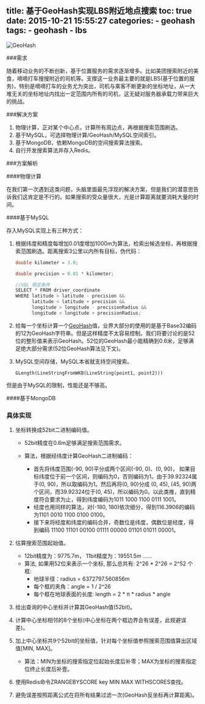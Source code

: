title: 基于GeoHash实现LBS附近地点搜索
toc: true
date: 2015-10-21 15:55:27
categories:
    - geohash
tags:
    - geohash
    - lbs
---

![GeoHash](/img/geohash.png)

###需求

随着移动业务的不断创新，基于位置服务的需求逐渐增多。比如美团搜索附近的美食，嘀嘀打车搜搜附近的司机等。支撑这一业务最主要的就是LBS(基于位置的服务)，特别是嘀嘀打车的业务尤为突出，司机与乘客不断更新的坐标地址，从一大堆无关的坐标地址内找出一定范围内所有的司机，这无疑对服务器承载力带来巨大的挑战。

###解决方案

1. 物理计算，正对某个中心点，计算所有周边点，再根据搜索范围刷选。
2. 基于MySQL，可选择物理计算/GeoHash/MySQL空间索引。
3. 基于MongoDB，依赖MongoDB的空间搜索算法搜索。
4. 自行开发搜索算法并存入Redis。

###方案解析

####物理计算

在我们第一次遇到这类问题，头脑里面最先浮现的解决方案，但是我们的潜意思告诉我们这肯定是不行的。如果搜索的受众量很大，光是计算距离就要消耗大量的时间。

####基于MySQL

存入MySQL实现上有三种方式：

1. 根据纬度和精度每增加0.01度增加1000m为算法，检索出候选坐标，再根据搜索范围刷选。距离搜索3公里以内所有目标，伪代码：

    ```java
    double kilometer = 3.0;
    
    double precision = 0.01 * kilometer;
    
    //SQL 限定条件 
    SELECT * FROM driver_coordinate
    WHERE latitude > latitude - precision && 
          latitude < latitude + precision &&
          longitude > longitude - precisionRadius && 
          longitude < longitude + precisionRadius;
    ```
2. 给每一个坐标计算一个[GeoHash](https://en.wikipedia.org/wiki/Geohash)值，业界大部分的使用的是基于Base32编码的12为GeoHash字符串。但是这样精度不太容易控制。我们将要讨论的是52位的整形值来表示GeoHash。52位的GeoHash最小能精确到0.6米，足够满足绝大部分需求(52位GeoHash算法见下文)。
    
3. MySQL空间存储，MySQL本省就支持空间搜索。
    
    ```
    GLength(LineStringFromWKB(LineString(point1, point2)))
    ```
    
但是由于MySQL的限制，性能还是不够高。
    
    
####基于MongoDB
    

### 具体实现

1. 坐标转换成52bit二进制编码值。

    * 52bit精度在0.6m足够满足搜索范围需求。
    * 算法，根据经纬度计算GeoHash二进制编码：
    
        * 首先将纬度范围(-90, 90)平分成两个区间(-90, 0)、(0, 90)， 如果目标纬度位于前一个区间，则编码为0，否则编码为1。由于39.92324属于(0, 90)，所以取编码为1。然后再将(0, 90)分成 (0, 45), (45, 90)两个区间，而39.92324位于(0, 45)，所以编码为0。以此类推，直到精度符合要求为止，得到纬度编码为1011 1000 1100 0111 1001。
        * 经度也用同样的算法，对(-180, 180)依次细分，得到116.3906的编码为1101 0010 1100 0100 0100。
        * 接下来将经度和纬度的编码合并，奇数位是纬度，偶数位是经度，得到编码 11100 11101 00100 01111 00000 01101 01011 00001。    
    
2. 估算搜索范围起始值。

    * 12bit精度为：9775.7m， 11bit精度为：19551.5m ……
    * 算法, 如果用52位来表示一个坐标, 那么总共有: 2^26 * 2^26 = 2^52 个框:
        * 地球半径：radius = 6372797.560856m
        * 每个框的夹角：angle = 1 / 2^26
        * 每个框在地球表面的长度: length = 2 * π * radius * angle

3. 给出查询的中心坐标并计算其GeoHash值(52bit)。

4. 计算中心坐标相邻的8个坐标(中心坐标在两个框边界会有误差，此规避误差)。

5. 加上中心坐标共9个52bit的坐标值，针对每个坐标值参照搜索范围值算出区域值[MIN, MAX]。
    * 算法：MIN为坐标的搜索指定位起始长度后补零；MAX为坐标的搜索指定位终止长度后补壹。

6. 使用Redis命令ZRANGEBYSCORE key MIN MAX WITHSCORES查找。

7. 避免误差按照距离公式在将所有结果过滤一次(GeoHash反坐标再计算距离)。
